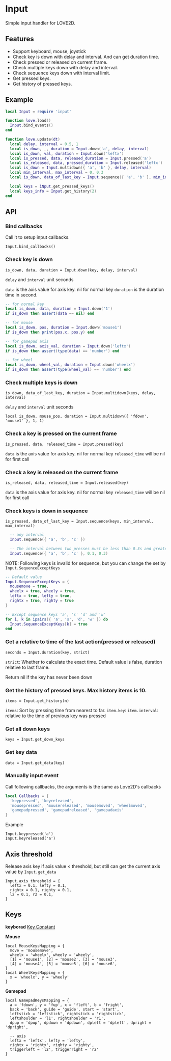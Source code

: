 Input
===========

Simple input handler for LOVE2D.

## Features

* Support keyboard, mouse, joystick
* Check key is down with delay and interval. And can get duration time.
* Check pressed or released on current frame.
* Check multiple keys down with delay and interval.
* Check sequence keys down with interval limit.
* Get pressed keys.
* Get history of pressed keys.

## Example

```lua
local Input = require 'input'

function love.load()
  Input.bind_events()
end

function love.update(dt)
  local delay, interval = 0.5, 1
  local is_down, _, duration = Input.down('a', delay, interval)
  local is_down, val, duration = Input.down('leftx')
  local is_pressed, data, released_duration = Input.pressed('a')
  local is_released, data, pressed_duration = Input.released('leftx')
  local is_down = Input.multidown({ 'a', 'b' }, delay, interval)
  local min_interval, max_interval = 0, 0.3
  local is_down, data_of_last_key = Input.sequence({ 'a', 'b' }, min_interval, max_interval)

  local keys = iNput.get_pressed_keys()
  local keys_info = Input.get_history(2)
end
```

## API

### Bind callbacks

Call it to setup input callbacks.

`Input.bind_callbacks()`


### Check key is down

`is_down, data, duration = Input.down(key, delay, interval)`

`delay` and `interval` unit seconds

`data` is the axis value for axis key. nil for normal key
`duration` is the duration time in second.

```lua
-- for normal key
local is_down, data, duration = Input.down('1')
if is_down then assert(data == nil) end

-- for mouse
local is_down, pos, duration = Input.down('mouse1')
if is_down then print(pos.x, pos.y) end

-- for gamepad axis
local is_down, axis_val, duration = Input.down('leftx')
if is_down then assert(type(data) == 'number') end

-- for wheel
local is_down, wheel_val, duration = Input.down('wheelx')
if is_down then assert(type(wheel_val) == 'number') end
```


### Check multiple keys is down

`is_down, data_of_last_key, duration = Input.multidown(keys, delay, interval)`

`delay` and `interval` unit seconds

```
local is_down, mouse_pos, duration = Input.multidown({ 'fdown', 'mouse1' }, 1, 1)
```


### Check a key is pressed on the current frame

`is_pressed, data, released_time = Input.pressed(key)`

`data` is the axis value for axis key. nil for normal key
`released_time` will be nil for first call


### Check a key is released on the current frame

`is_released, data, released_time = Input.released(key)`

`data` is the axis value for axis key. nil for normal key
`released_time` will be nil for first call


### Check keys is down in sequence

`is_pressed, data_of_last_key = Input.sequence(keys, min_interval, max_interval)`


```lua
  -- any interval
  Input.sequence({ 'a', 'b', 'c' })

  -- The interval between two presses must be less than 0.3s and greater than 0.1s
  Input.sequence({ 'a', 'b', 'c' }, 0.1, 0.3)
```


NOTE: Following keys is invalid for sequence, but you can change the set by `Input.SequenceExceptKeys`

```lua
-- Default value
Input.SequenceExceptKeys = {
  mousemove = true,
  wheelx = true, wheely = true,
  leftx = true, lefty = true,
  rightx = true, righty = true
}

-- Except sequence keys 'a', 's' 'd' and 'w'
for i, k in ipairs({ 'a', 's', 'd', 'w' }) do
  Input.SequenceExceptKeys[k] = true
end
```

### Get a relative to time of the last action(pressed or released)

`seconds = Input.duration(key, strict)`

`strict`: Whether to calculate the exact time. Default value is false, duration relative to last frame.

Return nil if the key has never been down


### Get the history of pressed keys. Max history items is 10.

`items = Input.get_history(n)`

`items`: Sort by pressing time from nearest to far.
`item.key`:
`item.interval`: relative to the time of previous key was pressed


### Get all down keys

`keys = Input.get_down_keys`


### Get key data


`data = Input.get_data(key)`


### Manually input event

Call following callbacks, the arguments is the same as Love2D's callbacks

```lua
local Callbacks = {
  'keypressed', 'keyreleased',
  'mousepressed', 'mousereleased', 'mousemoved', 'wheelmoved',
  'gamepadpressed', 'gamepadreleased', 'gamepadaxis'
}
```

Example

```
Input.keypressed('a')
Input.keyreleased('a')
```


## Axis threshold

Release axis key if axis value < threshold, but still can get the current axis value by `Input.get_data`

```
Input.axis_threshold = {
  leftx = 0.1, lefty = 0.1,
  rightx = 0.1, righty = 0.1,
  l2 = 0.1, r2 = 0.1,
}
```

## Keys

**keyborad** [Key Constant](https://love2d.org/wiki/KeyConstant)

**Mouse**
```
local MouseKeysMapping = {
  move = 'mousemove',
  wheelx = 'wheelx', wheely = 'wheely',
  [1] = 'mouse1', [2] = 'mouse2', [3] = 'mouse3',
  [4] = 'mouse4', [5] = 'mouse5', [6] = 'mouse6',
}
local WheelKeysMapping = {
  x = 'wheelx', y = 'wheely'
}
```

**Gamepad**

```
local GamepadKeysMapping = {
  a = 'fdown', y = 'fup', x = 'fleft', b = 'fright',
  back = 'back', guide = 'guide', start = 'start',
  leftstick = 'leftstick', rightstick = 'rightstick',
  leftshoulder = 'l1', rightshoulder = 'r1',
  dpup = 'dpup', dpdown = 'dpdown', dpleft = 'dpleft', dpright = 'dpright',

  -- axis
  leftx = 'leftx', lefty = 'lefty',
  rightx = 'rightx', righty = 'righty',
  triggerleft = 'l2', triggerright = 'r2'
}
```
